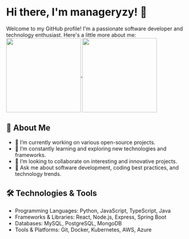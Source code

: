 # Hi there, I'm manageryzy! 👋

Welcome to my GitHub profile! I'm a passionate software developer and technology enthusiast. Here's a little more about me:
<a href="https://github.com/manageryzy">
  <img height=200 align="center" src="https://github-readme-stats-eight-zeta-52.vercel.app/api?username=manageryzy" />
</a>
<a href="https://github.com/manageryzy">
  <img height=200 align="center" src="https://github-readme-stats-eight-zeta-52.vercel.app/api/top-langs/?username=manageryzy&layout=compact&langs_count=8&card_width=320" />
</a>


## 🚀 About Me

- 🔭 I’m currently working on various open-source projects.
- 🌱 I’m constantly learning and exploring new technologies and frameworks.
- 👯 I’m looking to collaborate on interesting and innovative projects.
- 💬 Ask me about software development, coding best practices, and technology trends.

## 🛠️ Technologies & Tools

- Programming Languages: Python, JavaScript, TypeScript, Java
- Frameworks & Libraries: React, Node.js, Express, Spring Boot
- Databases: MySQL, PostgreSQL, MongoDB
- Tools & Platforms: Git, Docker, Kubernetes, AWS, Azure
